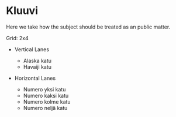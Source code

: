 # Kluuvi

Here we take how the subject should be treated as an public matter.

Grid: 2x4

* Vertical Lanes
    - Alaska katu
    - Havaiji katu

* Horizontal Lanes
    - Numero yksi katu
    - Numero kaksi katu
    - Numero kolme katu
    - Numero neljä katu
